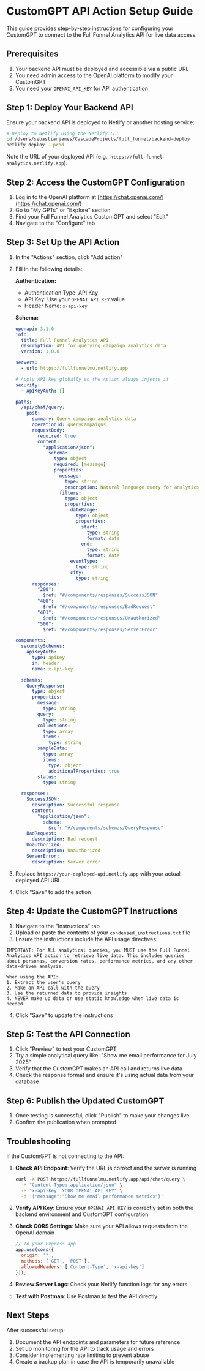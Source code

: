 # CustomGPT API Action Setup Guide

This guide provides step-by-step instructions for configuring your CustomGPT to connect to the Full Funnel Analytics API for live data access.

## Prerequisites

1. Your backend API must be deployed and accessible via a public URL
2. You need admin access to the OpenAI platform to modify your CustomGPT
3. You need your `OPENAI_API_KEY` for API authentication

## Step 1: Deploy Your Backend API

Ensure your backend API is deployed to Netlify or another hosting service:

```bash
# Deploy to Netlify using the Netlify CLI
cd /Users/sebastianjames/CascadeProjects/full_funnel/backend-deploy
netlify deploy --prod
```

Note the URL of your deployed API (e.g., `https://full-funnel-analytics.netlify.app`).

## Step 2: Access the CustomGPT Configuration

1. Log in to the OpenAI platform at [https://chat.openai.com/](https://chat.openai.com/)
2. Go to "My GPTs" or "Explore" section
3. Find your Full Funnel Analytics CustomGPT and select "Edit"
4. Navigate to the "Configure" tab

## Step 3: Set Up the API Action

1. In the "Actions" section, click "Add action"
2. Fill in the following details:

   **Authentication:**
   - Authentication Type: API Key
   - API Key: Use your `OPENAI_API_KEY` value
   - Header Name: `x-api-key`

   **Schema:**
   ```yaml
   openapi: 3.1.0
   info:
     title: Full Funnel Analytics API
     description: API for querying campaign analytics data
     version: 1.0.0

   servers:
     - url: https://fullfunnelmu.netlify.app

   # Apply API key globally so the Action always injects it
   security:
     - ApiKeyAuth: []

   paths:
     /api/chat/query:
       post:
         summary: Query campaign analytics data
         operationId: queryCampaigns
         requestBody:
           required: true
           content:
             "application/json":
               schema:
                 type: object
                 required: [message]
                 properties:
                   message:
                     type: string
                     description: Natural language query for analytics
                   filters:
                     type: object
                     properties:
                       dateRange:
                         type: object
                         properties:
                           start:
                             type: string
                             format: date
                           end:
                             type: string
                             format: date
                       eventType:
                         type: string
                       city:
                         type: string
         responses:
           "200":
             $ref: "#/components/responses/SuccessJSON"
           "400":
             $ref: "#/components/responses/BadRequest"
           "401":
             $ref: "#/components/responses/Unauthorized"
           "500":
             $ref: "#/components/responses/ServerError"

   components:
     securitySchemes:
       ApiKeyAuth:
         type: apiKey
         in: header
         name: x-api-key

     schemas:
       QueryResponse:
         type: object
         properties:
           message:
             type: string
           query:
             type: string
           collections:
             type: array
             items:
               type: string
           sampleData:
             type: array
             items:
               type: object
               additionalProperties: true
           status:
             type: string

     responses:
       SuccessJSON:
         description: Successful response
         content:
           "application/json":
             schema:
               $ref: "#/components/schemas/QueryResponse"
       BadRequest:
         description: Bad request
       Unauthorized:
         description: Unauthorized
       ServerError:
         description: Server error
   ```

3. Replace `https://your-deployed-api.netlify.app` with your actual deployed API URL
4. Click "Save" to add the action

## Step 4: Update the CustomGPT Instructions

1. Navigate to the "Instructions" tab
2. Upload or paste the contents of your `condensed_instructions.txt` file
3. Ensure the instructions include the API usage directives:

```
IMPORTANT: For ALL analytical queries, you MUST use the Full Funnel Analytics API action to retrieve live data. This includes queries about personas, conversion rates, performance metrics, and any other data-driven analysis.

When using the API:
1. Extract the user's query
2. Make an API call with the query
3. Use the returned data to provide insights
4. NEVER make up data or use static knowledge when live data is needed.
```

4. Click "Save" to update the instructions

## Step 5: Test the API Connection

1. Click "Preview" to test your CustomGPT
2. Try a simple analytical query like: "Show me email performance for July 2025"
3. Verify that the CustomGPT makes an API call and returns live data
4. Check the response format and ensure it's using actual data from your database

## Step 6: Publish the Updated CustomGPT

1. Once testing is successful, click "Publish" to make your changes live
2. Confirm the publication when prompted

## Troubleshooting

If the CustomGPT is not connecting to the API:

1. **Check API Endpoint**: Verify the URL is correct and the server is running
   ```bash
   curl -X POST https://fullfunnelmu.netlify.app/api/chat/query \
     -H "Content-Type: application/json" \
     -H "x-api-key: YOUR_OPENAI_API_KEY" \
     -d '{"message":"Show me email performance metrics"}'
   ```

2. **Verify API Key**: Ensure your `OPENAI_API_KEY` is correctly set in both the backend environment and CustomGPT configuration

3. **Check CORS Settings**: Make sure your API allows requests from the OpenAI domain
   ```javascript
   // In your Express app
   app.use(cors({
     origin: '*',
     methods: ['GET', 'POST'],
     allowedHeaders: ['Content-Type', 'x-api-key']
   }));
   ```

4. **Review Server Logs**: Check your Netlify function logs for any errors

5. **Test with Postman**: Use Postman to test the API directly

## Next Steps

After successful setup:

1. Document the API endpoints and parameters for future reference
2. Set up monitoring for the API to track usage and errors
3. Consider implementing rate limiting to prevent abuse
4. Create a backup plan in case the API is temporarily unavailable
